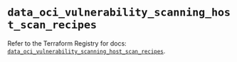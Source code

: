 # `data_oci_vulnerability_scanning_host_scan_recipes`

Refer to the Terraform Registry for docs: [`data_oci_vulnerability_scanning_host_scan_recipes`](https://registry.terraform.io/providers/hashicorp/oci/7.19.0/docs/data-sources/vulnerability_scanning_host_scan_recipes).
